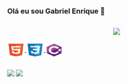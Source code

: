 ### Olá eu sou Gabriel Enrique 👋

  ##
<div align="center">
  <a href="https://github.com/GabrielEnriquee">
  <img height="180em" src="https://github-readme-stats.vercel.app/api?username=GabrielEnriquee&show_icons=true&theme=dark&include_all_commits=true&count_private=true"/>
</div>
  
<div style="display: inline_block"><br>
  <img align="center" alt="HTML" height="30" width="40" src="https://raw.githubusercontent.com/devicons/devicon/master/icons/html5/html5-original.svg">
  <img align="center" alt="CSS" height="30" width="40" src="https://raw.githubusercontent.com/devicons/devicon/master/icons/css3/css3-original.svg">
  <img align="center" alt="Rafa-Csharp" height="30" width="40" src="https://raw.githubusercontent.com/devicons/devicon/master/icons/csharp/csharp-original.svg">
</div>
  
  ##
  
  <div>
    
  <a href = "mailto:gah_enrique_sousa@hotmail.com"><img src="https://img.shields.io/badge/-Outlook-%23333?style=for-the-badge&logo=microsoftoutlook&logoColor=white" target="_blank"></a>
  <a href="https://www.linkedin.com/in/gabriel-enrique-a48746219" target="_blank"><img src="https://img.shields.io/badge/-LinkedIn-%230077B5?style=for-the-badge&logo=linkedin&logoColor=white" target="_blank"></a> 
    
</div>
  
